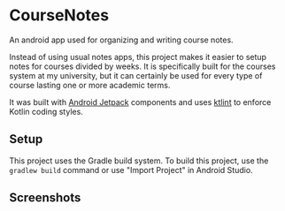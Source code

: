 # CourseNotes

An android app used for organizing and writing course notes. 

Instead of using usual notes apps, this project makes it easier to setup notes for courses divided by weeks. 
It is specifically built for the courses system at my university, but it can certainly be used for every type 
of course lasting one or more academic terms.

It was built with [Android Jetpack](https://developer.android.com/jetpack) components and 
uses [ktlint](https://ktlint.github.io/) to enforce Kotlin coding styles.

## Setup

This project uses the Gradle build system. To build this project, use the ```gradlew build``` command 
or use "Import Project" in Android Studio.

## Screenshots

